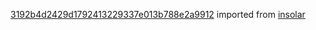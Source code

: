 [3192b4d2429d1792413229337e013b788e2a9912](https://github.com/insolar/insolar/commit/3192b4d2429d1792413229337e013b788e2a9912) imported from [insolar](https://github.com/insolar/insolar)

